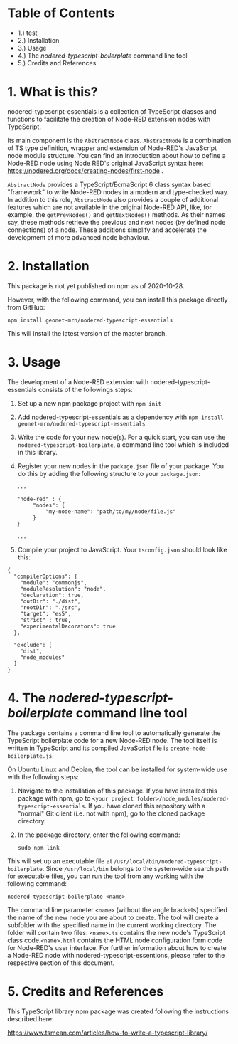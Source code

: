 
# Table of Contents
-  1.) [test](#1-what-is-this)
-  2.) Installation
-  3.) Usage
-  4.) The *nodered-typescript-boilerplate* command line tool
-  5.) Credits and References

# 1. What is this?
nodered-typescript-essentials is a collection of TypeScript classes and functions to facilitate the creation of Node-RED extension nodes with TypeScript. 

Its main component is the `AbstractNode` class. `AbstractNode` is a combination of TS type definition, wrapper and extension of Node-RED's JavaScript node module structure. You can find an introduction about how to define a Node-RED node using Node RED's original JavaScript syntax here: https://nodered.org/docs/creating-nodes/first-node .

`AbstractNode` provides a TypeScript/EcmaScript 6 class syntax based "framework" to write Node-RED nodes in a modern and type-checked way. In addition to this role, `AbstractNode` also provides a couple of additional features which are not available in the original Node-RED API, like, for example, the `getPrevNodes()` and `getNextNodes()` methods. As their names say, these methods retrieve the previous and next nodes (by defined node connections) of a node. These additions simplify and accelerate the development of more advanced node behaviour.

# 2. Installation

This package is not yet published on npm as of 2020-10-28.

However, with the following command, you can install this package directly from GitHub:

`npm install geonet-mrn/nodered-typescript-essentials`

This will install the latest version of the master branch.

# 3. Usage

The development of a Node-RED extension with nodered-typescript-essentials consists of the followings steps:

1. Set up a new npm package project with `npm init`


2. Add nodered-typescript-essentials as a dependency with `npm install geonet-mrn/nodered-typescript-essentials`

3. Write the code for your new node(s). For a quick start, you can use the `nodered-typescript-boilerplate`, a command line tool which is included in this library.

4. Register your new nodes in the `package.json` file of your package. You do this by adding the following structure to  your `package.json`:

```
   ...

   "node-red" : {
        "nodes": {
            "my-node-name": "path/to/my/node/file.js"
        }
   }   
   
   ...
```

5. Compile your project to JavaScript. Your `tsconfig.json` should look like this:

```
{
  "compilerOptions": {
    "module": "commonjs",
    "moduleResolution": "node",
    "declaration": true,
    "outDir": "./dist",
    "rootDir": "./src",
    "target": "es5",
    "strict" : true,
    "experimentalDecorators": true   
  },
  
  "exclude": [
    "dist",
    "node_modules"
  ]
}
```

# 4. The *nodered-typescript-boilerplate* command line tool

The package contains a command line tool to automatically generate the TypeScript boilerplate code for a new Node-RED node. The tool itself is written in TypeScript and its compiled JavaScript file is `create-node-boilerplate.js`.

On Ubuntu Linux and Debian, the tool can be installed for system-wide use with the following steps:

1. Navigate to the installation of this package. If you have installed this package with npm, go to `<your project folder>/node_modules/nodered-typescript-essentials`. If you have cloned this repository with a "normal" Git client (i.e. not with npm), go to the cloned package directory.

2. In the package directory, enter the following command:

   `sudo npm link`

This will set up an executable file at `/usr/local/bin/nodered-typescript-boilerplate`. Since `/usr/local/bin` belongs to the system-wide search path for executable files, you can run the tool from any working with the following command:

`nodered-typescript-boilerplate <name>`

The command line parameter `<name>` (without the angle brackets) specified the name of the new node you are about to create. The tool will create a subfolder with the specified name in the current working directory. The folder will contain two files: `<name>.ts` contains the new node's TypeScript class code.`<name>.html` contains the HTML node configuration form code for Node-RED's user interface. For further information about how to create a Node-RED node with nodered-typescript-essentions, please refer to the respective section of this document.






# 5. Credits and References

This TypeScript library npm package was created following the instructions described here:

https://www.tsmean.com/articles/how-to-write-a-typescript-library/
